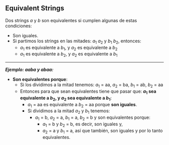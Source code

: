 ## Equivalent Strings
Dos strings *a* y *b* son equivalentes si cumplen algunas de estas condiciones:
-  Son iguales.
-  Si partimos los strings en las mitades: *a*<sub>1</sub> *a*<sub>2</sub> y *b*<sub>1</sub> *b*<sub>2</sub>, entonces: 
    - *a*<sub>1</sub> es equivalente a *b*<sub>1</sub>, y *a*<sub>2</sub> es equivalente a *b*<sub>2</sub>
    -  *a*<sub>1</sub> es equivalente a *b*<sub>2</sub>, y *a*<sub>2</sub> es equivalente a *b*<sub>1</sub>

---

***Ejemplo: *aaba* y *abaa*:***
-  **Son equivalentes porque**:
    - Si los dividimos a la mitad tenemos: *a*<sub>1</sub> = aa, *a*<sub>2</sub> = ba, *b*<sub>1</sub> = ab, *b*<sub>2</sub> = aa 
    - Entonces para que sean equivalentes tiene que pasar que: ***a*<sub>1</sub> sea equivalente a *b*<sub>2</sub>, y *a*<sub>2</sub> sea equivalente a *b*<sub>1</sub>**:
        - *a*<sub>1</sub> = aa es equivalente a *b*<sub>2</sub> = aa porque **son iguales**.
        - Si dividimos a la mitad *a*<sub>2</sub> y *b*<sub>1</sub> tenemos:
            - *a*<sub>1</sub> = b, *a*<sub>2</sub> = a, *b*<sub>1</sub> = a, *b*<sub>2</sub> = b y son equivalentes porque:
                - *a*<sub>1</sub> = b y *b*<sub>2</sub> = b, es decir, son iguales y,
                -  *a*<sub>2</sub> = a y *b*<sub>1</sub> = a, así que también, son iguales y por lo tanto equivalentes.